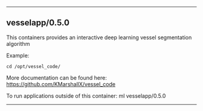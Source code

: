 
----------------------------------
## vesselapp/0.5.0 ##
This containers provides an interactive deep learning vessel segmentation algorithm 

Example:
```
cd /opt/vessel_code/

```

More documentation can be found here: https://github.com/KMarshallX/vessel_code

To run applications outside of this container: ml vesselapp/0.5.0

----------------------------------
